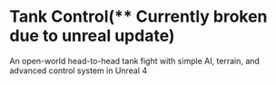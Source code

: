 # Tank Control(** Currently broken due to unreal update)

An open-world head-to-head tank fight with simple AI, terrain, and advanced control system in Unreal 4

